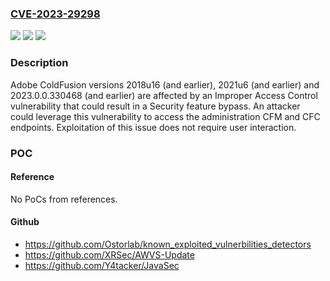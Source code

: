 ### [CVE-2023-29298](https://cve.mitre.org/cgi-bin/cvename.cgi?name=CVE-2023-29298)
![](https://img.shields.io/static/v1?label=Product&message=ColdFusion&color=blue)
![](https://img.shields.io/static/v1?label=Version&message=n%2Fa&color=blue)
![](https://img.shields.io/static/v1?label=Vulnerability&message=Improper%20Access%20Control%20(CWE-284)&color=brighgreen)

### Description

Adobe ColdFusion versions 2018u16 (and earlier), 2021u6 (and earlier) and 2023.0.0.330468 (and earlier) are affected by an Improper Access Control vulnerability that could result in a Security feature bypass. An attacker could leverage this vulnerability to access the administration CFM and CFC endpoints. Exploitation of this issue does not require user interaction.

### POC

#### Reference
No PoCs from references.

#### Github
- https://github.com/Ostorlab/known_exploited_vulnerbilities_detectors
- https://github.com/XRSec/AWVS-Update
- https://github.com/Y4tacker/JavaSec

